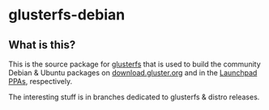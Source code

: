 glusterfs-debian
================

What is this?
---------------

This is the source package for [glusterfs] that is used to build the community Debian & Ubuntu packages on [download.gluster.org] and in the [Launchpad PPAs], respectively.

The interesting stuff is in branches dedicated to glusterfs & distro releases.

  [glusterfs]: http://gluster.org/
  [download.gluster.org]: http://download.gluster.org/pub/gluster/glusterfs/
  [Launchpad PPAs]: https://launchpad.net/~gluster
